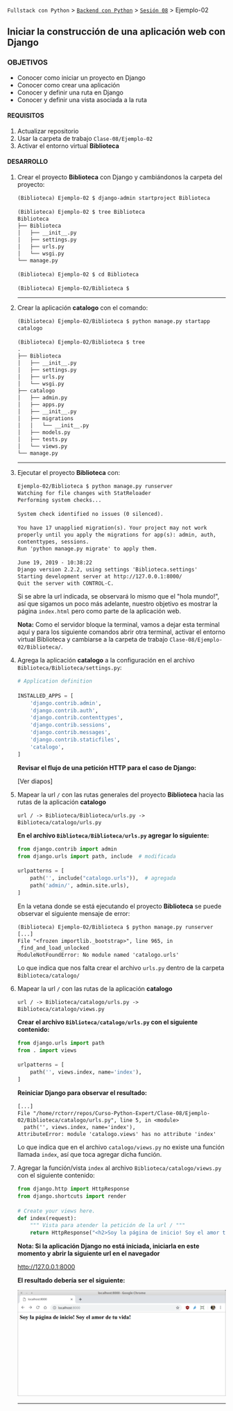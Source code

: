 `Fullstack con Python` > [`Backend con Python`](../../Readme.md) > [`Sesión 08`](../Readme.md) > Ejemplo-02
## Iniciar la construcción de una aplicación web con Django

### OBJETIVOS
- Conocer como iniciar un proyecto en Django
- Conocer como crear una aplicación
- Conocer y definir una ruta en Django
- Conocer y definir una vista asociada a la ruta

#### REQUISITOS
1. Actualizar repositorio
1. Usar la carpeta de trabajo `Clase-08/Ejemplo-02`
1. Activar el entorno virtual __Biblioteca__

#### DESARROLLO
1. Crear el proyecto __Biblioteca__ con Django y cambiándonos la carpeta del proyecto:

   ```console
   (Biblioteca) Ejemplo-02 $ django-admin startproject Biblioteca

   (Biblioteca) Ejemplo-02 $ tree Biblioteca
   Biblioteca
   ├── Biblioteca
   │   ├── __init__.py
   │   ├── settings.py
   │   ├── urls.py
   │   └── wsgi.py
   └── manage.py

   (Biblioteca) Ejemplo-02 $ cd Biblioteca

   (Biblioteca) Ejemplo-02/Biblioteca $
   ```
   ***

1. Crear la aplicación __catalogo__ con el comando:

   ```console
   (Biblioteca) Ejemplo-02/Biblioteca $ python manage.py startapp catalogo

   (Biblioteca) Ejemplo-02/Biblioteca $ tree
   .
   ├── Biblioteca
   │   ├── __init__.py
   │   ├── settings.py
   │   ├── urls.py
   │   └── wsgi.py
   ├── catalogo
   │   ├── admin.py
   │   ├── apps.py
   │   ├── __init__.py
   │   ├── migrations
   │   │   └── __init__.py
   │   ├── models.py
   │   ├── tests.py
   │   └── views.py
   └── manage.py
   ```
   ***

1. Ejecutar el proyecto __Biblioteca__ con:

   ```console
   Ejemplo-02/Biblioteca $ python manage.py runserver
   Watching for file changes with StatReloader
   Performing system checks...

   System check identified no issues (0 silenced).

   You have 17 unapplied migration(s). Your project may not work properly until you apply the migrations for app(s): admin, auth, contenttypes, sessions.
   Run 'python manage.py migrate' to apply them.

   June 19, 2019 - 10:38:22
   Django version 2.2.2, using settings 'Biblioteca.settings'
   Starting development server at http://127.0.0.1:8000/
   Quit the server with CONTROL-C.   
   ```
   Si se abre la url indicada, se observará lo mismo que el "hola mundo!", así que sigamos un poco más adelante, nuestro objetivo es mostrar la página `index.html` pero como parte de la aplicación web.

   __Nota:__ Como el servidor bloque la terminal, vamos a dejar esta terminal aquí y para los siguiente comandos abrir otra terminal, activar el entorno virtual Biblioteca y cambiarse a la carpeta de trabajo `Clase-08/Ejemplo-02/Biblioteca/`.

1. Agrega la aplicación __catalogo__ a la configuración en el archivo `Biblioteca/Biblioteca/settings.py`:

   ```python
   # Application definition

   INSTALLED_APPS = [
       'django.contrib.admin',
       'django.contrib.auth',
       'django.contrib.contenttypes',
       'django.contrib.sessions',
       'django.contrib.messages',
       'django.contrib.staticfiles',
       'catalogo',
   ]   
   ```

   __Revisar el flujo de una petición HTTP para el caso de Django:__

   [Ver diapos]

1. Mapear la url `/` con las rutas generales del proyecto __Biblioteca__ hacia las rutas de la aplicación __catalogo__

   ```
   url / -> Biblioteca/Biblioteca/urls.py -> Biblioteca/catalogo/urls.py
   ```

   __En el archivo `Biblioteca/Biblioteca/urls.py` agregar lo siguiente:__

   ```python
   from django.contrib import admin
   from django.urls import path, include  # modificada

   urlpatterns = [
       path('', include("catalogo.urls")),  # agregada
       path('admin/', admin.site.urls),
   ]
   ```

   En la vetana donde se está ejecutando el proyecto __Biblioteca__ se puede observar el siguiente mensaje de error:

   ```console
   (Biblioteca) Ejemplo-02/Biblioteca $ python manage.py runserver
   [...]
   File "<frozen importlib._bootstrap>", line 965, in _find_and_load_unlocked
   ModuleNotFoundError: No module named 'catalogo.urls'
   ```
   Lo que indica que nos falta crear el archivo `urls.py` dentro de la carpeta `Biblioteca/catalogo/`

1. Mapear la url `/` con las rutas de la aplicación __catalogo__

   ```
   url / -> Biblioteca/catalogo/urls.py -> Biblioteca/catalogo/views.py
   ```

   __Crear el archivo `Biblioteca/catalogo/urls.py` con el siguiente contenido:__

   ```python
   from django.urls import path
   from . import views

   urlpatterns = [
       path('', views.index, name='index'),
   ]
   ```

   __Reiniciar Django para observar el resultado:__

   ```console
   [...]
   File "/home/rctorr/repos/Curso-Python-Expert/Clase-08/Ejemplo-02/Biblioteca/catalogo/urls.py", line 5, in <module>
     path('', views.index, name='index'),
   AttributeError: module 'catalogo.views' has no attribute 'index'
   ```
   Lo que indica que en el archivo `catalogo/views.py` no existe una función llamada `index`, así que toca agregar dicha función.

1. Agregar la función/vista `index` al archivo `Biblioteca/catalogo/views.py` con el siguiente contenido:

   ```python
   from django.http import HttpResponse
   from django.shortcuts import render

   # Create your views here.
   def index(request):
       """ Vista para atender la petición de la url / """
       return HttpResponse("<h2>Soy la página de inicio! Soy el amor te tu vida!</h2>")
   ```

   __Nota: Si la aplicación Django no está iniciada, iniciarla en este momento y abrir la siguiente url en el navegador__

   http://127.0.0.1:8000

   __El resultado debería ser el siguiente:__

   ![Página de inicio Biblioteca](assets/biblioteca-index-01.png)
   ***

